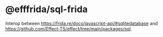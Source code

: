 # @efffrida/sql-frida

Interop between https://frida.re/docs/javascript-api/#sqlitedatabase and https://github.com/Effect-TS/effect/tree/main/packages/sql.
